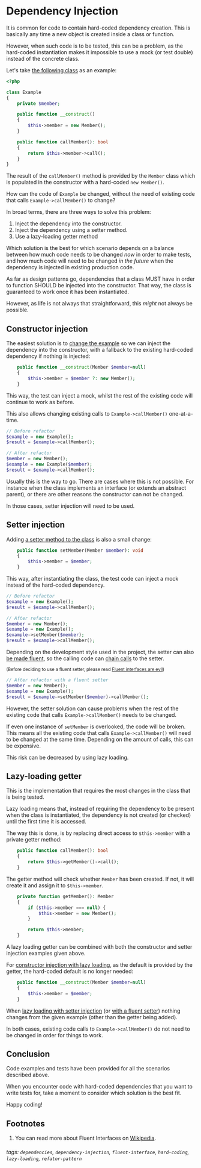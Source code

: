 # Dependency Injection

It is common for code to contain hard-coded dependency creation.  This is basically any time a new object is created inside a class or function.

However, when such code is to be tested, this can be a problem, as the hard-coded instantiation makes it impossible to use a mock (or test double) instead of the concrete class.

Let's take [the following class](./Example_01.php) as an example:

```php
<?php

class Example
{
    private $member;

    public function __construct()
    {
        $this->member = new Member();
    }

    public function callMember(): bool
    {
        return $this->member->call();
    }
}
```

The result of the `callMember()` method is provided by the `Member` class which  is populated in the constructor with a hard-coded `new Member()`.

How can the code of `Example` be changed, without the need of existing code that calls `Example->callMember()` to change?

In broad terms, there are three ways to solve this problem:

1. Inject the dependency into the constructor.
2. Inject the dependency using a setter method.
3. Use a lazy-loading getter method

Which solution is the best for which scenario depends on a balance between how much code needs to be changed _now_ in order to make tests, and how much code will need to be changed _in the future_ when the dependency is injected in existing production code.

As far as design patterns go, dependencies that a class MUST have in order to function SHOULD be injected into the constructor. That way, the class is guaranteed to work once it has been instantiated. 

However, as life is not always that straightforward, this _might_ not always be possible.

## Constructor injection

The easiest solution is to [change the example](./Example_02.constructor-injection.php) so we can inject the dependency into the constructor, with a fallback to the existing hard-coded dependency if nothing is injected:

```php
    public function __construct(Member $member=null)
    {
        $this->member = $member ?: new Member();
    }
```

This way, the test can inject a mock, whilst the rest of the existing code will continue to work as before.

This also allows changing existing calls to `Example->callMember()` one-at-a-time.

```php
// Before refactor
$example = new Example();
$result = $example->callMember();
```

```php
// After refactor
$member = new Member();
$example = new Example($member);
$result = $example->callMember();
```

Usually this is the way to go. There are cases where this is not possible.
For instance when the class implements an interface (or extends an abstract parent), or there are other reasons the constructor can not be changed.

In those cases, setter injection will need to be used.

## Setter injection

Adding [a setter method to the class](./Example_03.setter-injection.php) is also a small change:

```php
    public function setMember(Member $member): void
    {
        $this->member = $member;
    }
```

This way, after instantiating the class, the test code can inject a mock instead of the hard-coded dependency.

```php
// Before refactor
$example = new Example();
$result = $example->callMember();
```

```php
// After refactor
$member = new Member();
$example = new Example();
$example->setMember($member);
$result = $example->callMember();
```

Depending on the development style used in the project, the setter can also [be made fluent](./Example_04.fluent-setter.php), so the calling code can [chain calls](https://en.wikipedia.org/wiki/Method_chaining) to the setter.

<sup>(Before deciding to use a fluent setter, please read [Fluent interfaces are evil](https://ocramius.github.io/blog/fluent-interfaces-are-evil/))</sup>

```php
// After refactor with a fluent setter
$member = new Member();
$example = new Example();
$result = $example->setMember($member)->callMember();
```

However, the setter solution can cause problems when the rest of the existing code that calls `Example->callMember()` needs to be changed.

If even one instance of `setMember` is overlooked, the code will be broken.
This means all the existing code that calls `Example->callMember()` will need to be changed at the same time. Depending on the amount of calls, this can be expensive.

This risk can be decreased by using lazy loading.

## Lazy-loading getter

This is the implementation that requires the most changes in the class that is being tested.

Lazy loading means that, instead of requiring the dependency to be present when the class is instantiated, the dependency is not created (or checked) until the first time it is accessed.

The way this is done, is by replacing direct access to `$this->member` with a private getter method:

```php
    public function callMember(): bool
    {
        return $this->getMember()->call();
    }
```

The getter method will check whether `Member` has been created.
If not, it will create it and assign it to `$this->member`.

```php
    private function getMember(): Member
    {
        if ($this->member === null) {
            $this->member = new Member();
        }

        return $this->member;
    }
``` 

A lazy loading getter can be combined with both the constructor and setter injection examples given above.

For [constructor injection with lazy loading](./Example_05.constructor-injection-with-lazy-loading-getter.php), as the default is provided by the getter, the hard-coded default is no longer needed:

```php
    public function __construct(Member $member=null)
    {
        $this->member = $member;
    }
```

When [lazy loading with setter injection](./Example_06.setter-injection-with-lazy-loading-getter.php) (or [with a fluent setter](./Example_07.fluent-setter-injection-with-lazy-loading-getter.php)) nothing changes from the given example (other than the getter being added).

In both cases, existing code calls to `Example->callMember()` do not need to be changed in order for things to work.

## Conclusion

Code examples and tests have been provided for all the scenarios described above.

When you encounter code with hard-coded dependencies that you want to write tests for, take a moment to consider which solution is the best fit.

Happy coding!

## Footnotes

1. You can read more about Fluent Interfaces on [Wikipedia](https://en.wikipedia.org/wiki/Fluent_interface).

###### tags: `dependencies`, `dependency-injection`, `fluent-interface`, `hard-coding`, `lazy-loading`, `refator-pattern`
